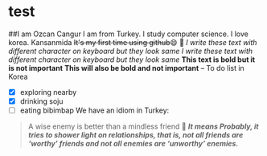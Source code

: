 # test
##I am Ozcan Cangur
I am from Turkey.
I study computer science.
I love korea.
Kansanmida
~~It's my first time using github~~:smile:
:shark:
*I write these text with different character on keyboard but they look same*
_I write these text with different character on keyboard but they look same_
**This text is bold but it is not important**
__This will also be bold and not important__
– To do list in Korea
- [x] exploring nearby
- [x] drinking soju
- [ ] eating bibimbap
We have an idiom in Turkey:
> A wise enemy is better 
> than a mindless friend
:brain:
_**It means Probably, it tries to shower light on relationships, that is, not all friends are ‘worthy’ friends and not all enemies are ‘unworthy’ enemies.**_


